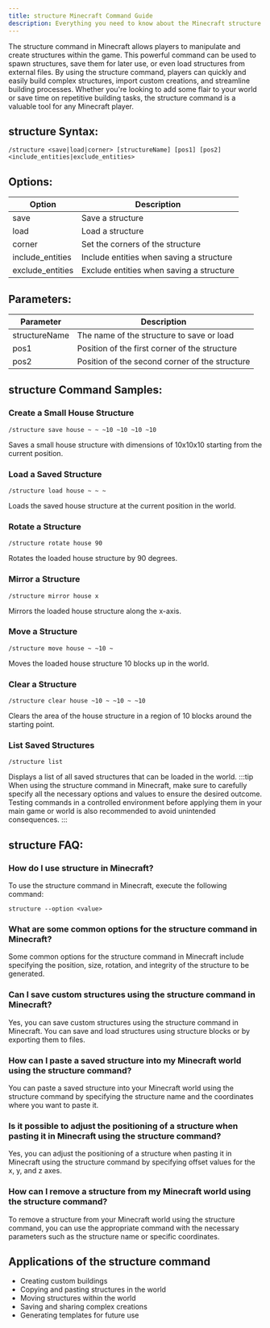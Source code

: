```yaml
---
title: structure Minecraft Command Guide
description: Everything you need to know about the Minecraft structure command. Learn how to use this powerful tool to create, load, and save structures in your world. 
---
```


The structure command in Minecraft allows players to manipulate and create structures within the game. This powerful command can be used to spawn structures, save them for later use, or even load structures from external files. By using the structure command, players can quickly and easily build complex structures, import custom creations, and streamline building processes. Whether you're looking to add some flair to your world or save time on repetitive building tasks, the structure command is a valuable tool for any Minecraft player.
## structure Syntax:
```console
/structure <save|load|corner> [structureName] [pos1] [pos2] <include_entities|exclude_entities>
```
## Options:
| Option             | Description                           |
|--------------------|---------------------------------------|
| save               | Save a structure                      |
| load               | Load a structure                      |
| corner             | Set the corners of the structure      |
| include_entities   | Include entities when saving a structure      |
| exclude_entities   | Exclude entities when saving a structure      |

## Parameters:
| Parameter     | Description                           |
|---------------|---------------------------------------|
| structureName | The name of the structure to save or load |
| pos1          | Position of the first corner of the structure |
| pos2          | Position of the second corner of the structure |

## structure Command Samples:
### Create a Small House Structure
```console
/structure save house ~ ~ ~10 ~10 ~10 ~10
```
Saves a small house structure with dimensions of 10x10x10 starting from the current position.

### Load a Saved Structure
```console
/structure load house ~ ~ ~
```
Loads the saved house structure at the current position in the world.

### Rotate a Structure
```console
/structure rotate house 90
```
Rotates the loaded house structure by 90 degrees.

### Mirror a Structure
```console
/structure mirror house x
```
Mirrors the loaded house structure along the x-axis.

### Move a Structure
```console
/structure move house ~ ~10 ~
```
Moves the loaded house structure 10 blocks up in the world.

### Clear a Structure
```console
/structure clear house ~10 ~ ~10 ~ ~10
```
Clears the area of the house structure in a region of 10 blocks around the starting point.

### List Saved Structures
```console
/structure list
```
Displays a list of all saved structures that can be loaded in the world.
:::tip
When using the structure command in Minecraft, make sure to carefully specify all the necessary options and values to ensure the desired outcome. Testing commands in a controlled environment before applying them in your main game or world is also recommended to avoid unintended consequences.
:::

## structure FAQ:
### How do I use structure in Minecraft?
To use the structure command in Minecraft, execute the following command:
```console
structure --option <value>
```

### What are some common options for the structure command in Minecraft?
Some common options for the structure command in Minecraft include specifying the position, size, rotation, and integrity of the structure to be generated.

### Can I save custom structures using the structure command in Minecraft?
Yes, you can save custom structures using the structure command in Minecraft. You can save and load structures using structure blocks or by exporting them to files.

### How can I paste a saved structure into my Minecraft world using the structure command?
You can paste a saved structure into your Minecraft world using the structure command by specifying the structure name and the coordinates where you want to paste it.

### Is it possible to adjust the positioning of a structure when pasting it in Minecraft using the structure command?
Yes, you can adjust the positioning of a structure when pasting it in Minecraft using the structure command by specifying offset values for the x, y, and z axes.

### How can I remove a structure from my Minecraft world using the structure command?
To remove a structure from your Minecraft world using the structure command, you can use the appropriate command with the necessary parameters such as the structure name or specific coordinates.
## Applications of the structure command
- Creating custom buildings
- Copying and pasting structures in the world
- Moving structures within the world
- Saving and sharing complex creations
- Generating templates for future use